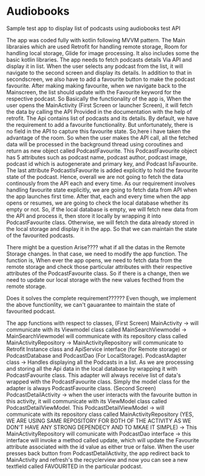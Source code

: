 # Audiobooks
Sample test app to display list of podcasts using audiobooks test API

The app was coded fully with kotlin following MVVM pattern. The Main libraraies which are used Retrofit for handling remote storage, Room for handling local storage, Glide for image processing. It also includes some the basic kotlin libraries.
The app needs to fetch podcasts details Via API and display it in list. When the user selects any podcast from the list, it will navigate to the second screen and display its details. In addition to that in secondscreen, we also have to add a favourite button to make the podcast favourite. After making making favourite, when we navigate back to the Mainscreen, the list should update with the Favourite keyword for the respective podcast.
So Basically the functionality of the app is, When the user opens the MainActivity (First Screen or launcher Screen), it will fetch the data by calling the API Provided in the documentation with the help of retrofit. The Api contains list of podcasts and its details. 
By default, we have the requirement to add a favourite functionality. But unfortunately, there is no field in the API to capture this favourite state. 
So,here i have taken the advantage of the room. So when the user makes the API call, all the fetched data will be processed in the background thread using coroutines and return as new object called PodcastFavourite.
This PodcastFavourite object has 5 attributes such as podcast name, podcast author, podcast image, podcast id which is autogenerate and primary key, and Podcast IsFavourite.
The last attribute PodcastIsFavourite is added explicitly to hold the favourite state of the podcast.
Hence, overall we are not going to fetch the data continously from the API each and every time. As our requirement involves handling favourite state explicitly, we are going to fetch data from API when the app launches first time.
After that, each and every time when the app opens or resumes, we are going to check the local database whether its empty or not. So, if the local database is empty, we will fetch new data from the API and process it, then store it locally by wrapping it into PodcastFavourite class.
Otherwise, we will fetch the data already stored in the local storage and display it in the app. So that we can maintain the state of the favourited podcasts.

There might be a question Arise???? what if all the datas in the Remote Storage changes. In that case, we need to modify the app function. The function is,
When ever the app opens, we need to fetch data from the remote storage and check those particular attributes with their respective attributes of the PodcastFavourite class. 
So if there is a change, then  we need to update our local storage with the new values fecthed from the remote storage.

Does it solves the complete requirement?????? Even though, we implement the above functionlity, we can't gauarantee to maintain the state of favourited podcast.

The app functions with respect to classes,
(First Screen) MainActivity -> will communicate with its Viewmodel class called MainSearchViewmodel -> MainSearchViewmodel will communicate with its repository class called MainActivityRepository -> MainActivityRepository will communicate to Retrofit Instance class and ApiService interface (for Remote storage)  or PodcastDatabase and PodcastDao (For LocalStorage).
PodcastAdapter class -> Handles displaying all the Podcasts in a list. As we are processing and storing all the Api data in the local database by wrapping it with PodcastFavourite class. This adapter will always receive list of data's wrapped with the PodcastFavourite class. Simply the model class for the adapter is always PodcastFavourite class.
(Second Screen) PodcastDetailActivity -> when the user interacts with the favourite button in this activity, it will communicate with its ViewModel class called PodcastDetailViewModel.
This PodcastDetailViewModel -> will communicate with its repository class called MainActivityRepository (YES, WE ARE USING SAME REPOSITORY FOR BOTH OF THE ACTIVITY AS WE DON'T HAVE ANY STRONG DEPENDECY AND TO MKAE IT SIMPLE) -> This MainActivityRepository will comunicate with PodcastDao interface -> this interface will invoke a method called update, which will update the Favourite attribute associated with the id value as either true or false.
When the user presses back button from PodcastDetailActivity, the app redirect back to MainActivity and refresh's the recyclerview and now you can see a new textfield called FAVOURITED in the particular podcast.
